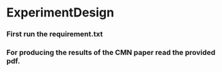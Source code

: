 # ExperimentDesign

### First run the requirement.txt

### For producing the results of the CMN paper read the provided pdf.
